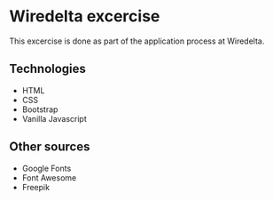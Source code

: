 # Wiredelta excercise

This excercise is done as part of the application process at Wiredelta.

## Technologies
- HTML
- CSS
- Bootstrap
- Vanilla Javascript

## Other sources
- Google Fonts
- Font Awesome
- Freepik
